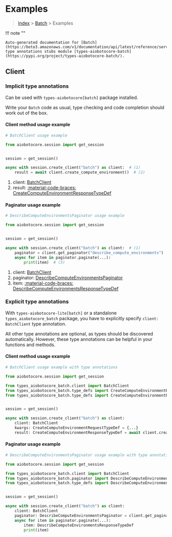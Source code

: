 # Examples

> [Index](../README.md) > [Batch](./README.md) > Examples

!!! note ""

    Auto-generated documentation for [Batch](https://boto3.amazonaws.com/v1/documentation/api/latest/reference/services/batch.html#batch)
    type annotations stubs module [types-aiobotocore-batch](https://pypi.org/project/types-aiobotocore-batch/).

## Client

### Implicit type annotations

Can be used with `types-aiobotocore[batch]` package installed.

Write your `Batch` code as usual,
type checking and code completion should work out of the box.



#### Client method usage example

```python
# BatchClient usage example

from aiobotocore.session import get_session


session = get_session()

async with session.create_client("batch") as client:  # (1)
    result = await client.create_compute_environment()  # (2)
```

1. client: [BatchClient](./client.md)
2. result: [:material-code-braces: CreateComputeEnvironmentResponseTypeDef](./type_defs.md#createcomputeenvironmentresponsetypedef)



#### Paginator usage example

```python
# DescribeComputeEnvironmentsPaginator usage example

from aiobotocore.session import get_session


session = get_session()

async with session.create_client("batch") as client:  # (1)
    paginator = client.get_paginator("describe_compute_environments")  # (2)
    async for item in paginator.paginate(...):
        print(item)  # (3)
```

1. client: [BatchClient](./client.md)
2. paginator: [DescribeComputeEnvironmentsPaginator](./paginators.md#describecomputeenvironmentspaginator)
3. item: [:material-code-braces: DescribeComputeEnvironmentsResponseTypeDef](./type_defs.md#describecomputeenvironmentsresponsetypedef)




### Explicit type annotations

With `types-aiobotocore-lite[batch]`
or a standalone `types_aiobotocore_batch` package, you have to explicitly specify
`client: BatchClient` type annotation.

All other type annotations are optional, as types should be discovered automatically.
However, these type annotations can be helpful in your functions and methods.


#### Client method usage example

```python
# BatchClient usage example with type annotations

from aiobotocore.session import get_session

from types_aiobotocore_batch.client import BatchClient
from types_aiobotocore_batch.type_defs import CreateComputeEnvironmentResponseTypeDef
from types_aiobotocore_batch.type_defs import CreateComputeEnvironmentRequestTypeDef


session = get_session()

async with session.create_client("batch") as client:
    client: BatchClient
    kwargs: CreateComputeEnvironmentRequestTypeDef = {...}
    result: CreateComputeEnvironmentResponseTypeDef = await client.create_compute_environment(**kwargs)
```



#### Paginator usage example

```python
# DescribeComputeEnvironmentsPaginator usage example with type annotations

from aiobotocore.session import get_session

from types_aiobotocore_batch.client import BatchClient
from types_aiobotocore_batch.paginator import DescribeComputeEnvironmentsPaginator
from types_aiobotocore_batch.type_defs import DescribeComputeEnvironmentsResponseTypeDef


session = get_session()

async with session.create_client("batch") as client:
    client: BatchClient
    paginator: DescribeComputeEnvironmentsPaginator = client.get_paginator("describe_compute_environments")
    async for item in paginator.paginate(...):
        item: DescribeComputeEnvironmentsResponseTypeDef
        print(item)
```


